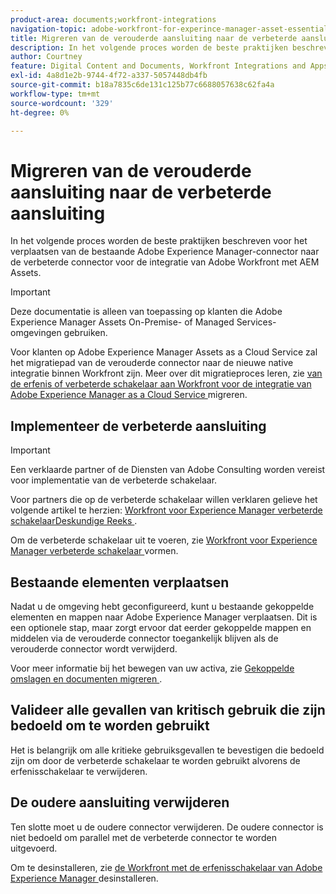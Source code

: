 ```yaml
---
product-area: documents;workfront-integrations
navigation-topic: adobe-workfront-for-experince-manager-asset-essentials
title: Migreren van de verouderde aansluiting naar de verbeterde aansluiting
description: In het volgende proces worden de beste praktijken beschreven voor het verplaatsen van de bestaande Adobe Experience Manager-connector naar de verbeterde connector voor de integratie van Adobe Workfront met AEM Assets.
author: Courtney
feature: Digital Content and Documents, Workfront Integrations and Apps
exl-id: 4a8d1e2b-9744-4f72-a337-5057448db4fb
source-git-commit: b18a7835c6de131c125b77c6688057638c62fa4a
workflow-type: tm+mt
source-wordcount: '329'
ht-degree: 0%

---
```


# Migreren van de verouderde aansluiting naar de verbeterde aansluiting

In het volgende proces worden de beste praktijken beschreven voor het verplaatsen van de bestaande Adobe Experience Manager-connector naar de verbeterde connector voor de integratie van Adobe Workfront met AEM Assets.

>[!IMPORTANT]
>
>Deze documentatie is alleen van toepassing op klanten die Adobe Experience Manager Assets On-Premise- of Managed Services-omgevingen gebruiken.


Voor klanten op Adobe Experience Manager Assets as a Cloud Service zal het migratiepad van de verouderde connector naar de nieuwe native integratie binnen Workfront zijn. Meer over dit migratieproces leren, zie [ van de erfenis of verbeterde schakelaar aan Workfront voor de integratie van Adobe Experience Manager as a Cloud Service ](/help/quicksilver/documents/workfront-and-experience-manager-integrations/legacy-enhanced-connector-migration/migrate-from-legacy-enhanced-connectors.md) migreren.

## Implementeer de verbeterde aansluiting

>[!IMPORTANT]
>
>Een verklaarde partner of de Diensten van Adobe Consulting worden vereist voor implementatie van de verbeterde schakelaar.
>
> Voor partners die op de verbeterde schakelaar willen verklaren gelieve het volgende artikel te herzien: [ Workfront voor Experience Manager verbeterde schakelaarDeskundige Reeks ](https://experienceleague.adobe.com/nl/docs/experience-manager-learn/assets/workfront/enhanced-connector/aem-experts-series/overview).

Om de verbeterde schakelaar uit te voeren, zie [ Workfront voor Experience Manager verbeterde schakelaar ](https://experienceleague.adobe.com/nl/docs/experience-manager-65/content/assets/integrations/workfront-connector-configure) vormen.


## Bestaande elementen verplaatsen

Nadat u de omgeving hebt geconfigureerd, kunt u bestaande gekoppelde elementen en mappen naar Adobe Experience Manager verplaatsen. Dit is een optionele stap, maar zorgt ervoor dat eerder gekoppelde mappen en middelen via de verouderde connector toegankelijk blijven als de verouderde connector wordt verwijderd.

Voor meer informatie bij het bewegen van uw activa, zie [ Gekoppelde omslagen en documenten migreren ](/help/quicksilver/documents/workfront-and-experience-manager-integrations/legacy-enhanced-connector-migration/workfront-document-link-updates.md).

## Valideer alle gevallen van kritisch gebruik die zijn bedoeld om te worden gebruikt

Het is belangrijk om alle kritieke gebruiksgevallen te bevestigen die bedoeld zijn om door de verbeterde schakelaar te worden gebruikt alvorens de erfenisschakelaar te verwijderen.

## De oudere aansluiting verwijderen

Ten slotte moet u de oudere connector verwijderen. De oudere connector is niet bedoeld om parallel met de verbeterde connector te worden uitgevoerd.

Om te desinstalleren, zie [ de Workfront met de erfenisschakelaar van Adobe Experience Manager ](/help/quicksilver/documents/workfront-and-experience-manager-integrations/legacy-enhanced-connector-migration/uninstall-legacy-connector.md) desinstalleren.
